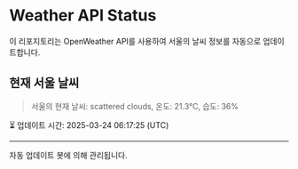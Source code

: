 
# Weather API Status

이 리포지토리는 OpenWeather API를 사용하여 서울의 날씨 정보를 자동으로 업데이트합니다.

## 현재 서울 날씨
> 서울의 현재 날씨: scattered clouds, 온도: 21.3°C, 습도: 36%

⏳ 업데이트 시간: 2025-03-24 06:17:25 (UTC)

---
자동 업데이트 봇에 의해 관리됩니다.
